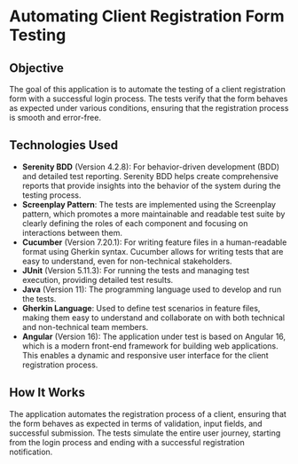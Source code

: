 # Automating Client Registration Form Testing

## Objective

The goal of this application is to automate the testing of a client registration form with a successful login process. The tests verify that the form behaves as expected under various conditions, ensuring that the registration process is smooth and error-free.

## Technologies Used

- **Serenity BDD** (Version 4.2.8): For behavior-driven development (BDD) and detailed test reporting. Serenity BDD helps create comprehensive reports that provide insights into the behavior of the system during the testing process.
- **Screenplay Pattern**: The tests are implemented using the Screenplay pattern, which promotes a more maintainable and readable test suite by clearly defining the roles of each component and focusing on interactions between them.
- **Cucumber** (Version 7.20.1): For writing feature files in a human-readable format using Gherkin syntax. Cucumber allows for writing tests that are easy to understand, even for non-technical stakeholders.
- **JUnit** (Version 5.11.3): For running the tests and managing test execution, providing detailed test results.
- **Java** (Version 11): The programming language used to develop and run the tests.
- **Gherkin Language**: Used to define test scenarios in feature files, making them easy to understand and collaborate on with both technical and non-technical team members.
- **Angular** (Version 16): The application under test is based on Angular 16, which is a modern front-end framework for building web applications. This enables a dynamic and responsive user interface for the client registration process.

## How It Works

The application automates the registration process of a client, ensuring that the form behaves as expected in terms of validation, input fields, and successful submission. The tests simulate the entire user journey, starting from the login process and ending with a successful registration notification.
